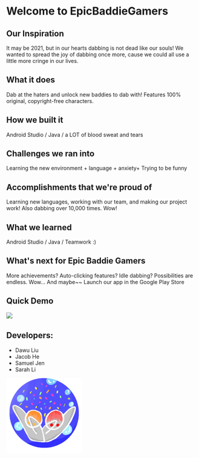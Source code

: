 # Welcome to EpicBaddieGamers
## Our Inspiration
It may be 2021, but in our hearts dabbing is not dead like our souls! We wanted to spread the joy of dabbing once more, cause we could all use a little more cringe in our lives. 
## What it does
Dab at the haters and unlock new baddies to dab with! Features 100% original, copyright-free characters.
## How we built it
Android Studio / Java / a LOT of blood sweat and tears
## Challenges we ran into
Learning the new environment + language + anxiety+ Trying to be funny
## Accomplishments that we're proud of
Learning new languages, working with our team, and making our project work! Also dabbing over 10,000 times. Wow!
## What we learned
Android Studio / Java / Teamwork :)
## What's next for Epic Baddie Gamers
More achievements? Auto-clicking features? Idle dabbing? Possibilities are endless. Wow...
And maybe~~ Launch our app in the Google Play Store
## Quick Demo

[![](http://img.youtube.com/vi/P-wck_ZiZ7I/0.jpg)](http://www.youtube.com/watch?v=P-wck_ZiZ7I "EpicBaddieGamer")

## Developers:
 * Dawu Liu 
 * Jacob He 
 * Samuel Jen
 * Sarah Li

<img src="/EpicDab/app/src/main/res/drawable/icon.png" alt="drawing" width="200"/>
